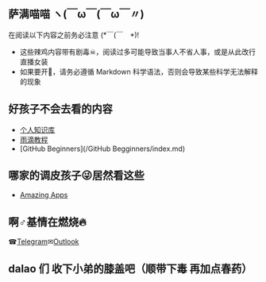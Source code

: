 ## 萨满喵喵 ヽ(￣ω￣(￣ω￣〃)

在阅读以下内容之前务必注意 (*￣(￣　*)!

* 这些辣鸡内容带有剧毒☠，阅读过多可能导致当事人不省人事，或是从此改行直播女装
* 如果要开🍴，请务必遵循 Markdown 科学语法，否则会导致某些科学无法解释的现象

## 好孩子不会去看的内容

* [个人知识库](/personalbase/homepage.md)
* [雨滴教程](/rainmeter/index.md)
* [GitHub Beginners](/GitHub Begginners/index.md)

## 哪家的调皮孩子😜居然看这些

* [Amazing Apps](http://amazingapps.org)

## 啊♂基情在燃烧🔥

☎[Telegram](https://t.me/EMLVIRUS)✉[Outlook](mailto:EMLVIRUS@outlook.com)

## dalao 们 收下小弟的膝盖吧（顺带下毒 再加点春药）
